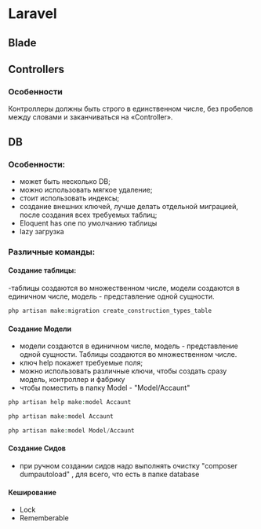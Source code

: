 # Laravel

## Blade

## Controllers

### Особенности
Контроллеры должны быть строго в единственном числе, без пробелов между словами и заканчиваться на «Controller».



## DB

### Особенности:
- может быть несколько DB; 
- можно использовать мягкое удаление;
- стоит использовать индексы;
- создание внешних ключей, лучше делать отдельной миграцией, после создания всех требуемых таблиц;
- Eloquent has one по умолчанию таблицы
- lazy загрузка

### Различные команды:
#### Создание таблицы:
-таблицы создаются во множественном числе, модели создаются в единичном числе, модель  - представление одной сущности.  

```php
php artisan make:migration create_construction_types_table
```

#### Создание Модели
- модели создаются в единичном числе, модель  - представление одной сущности. Таблицы создаются во множественном числе. 
- ключ help покажет требуемые поля;
- можно использовать различные ключи, чтобы создать сразу модель, контроллер и фабрику
- чтобы поместить в папку Model - "Model/Accaunt"

```php
php artisan help make:model Accaunt
```

```php
php artisan make:model Accaunt
```

```php
php artisan make:model Model/Accaunt
```

#### Создание Сидов
- при ручном создании сидов надо выполнять  очистку "composer dumpautoload" , для всего, что есть в папке database

#### Кеширование
- Lock
- Rememberable